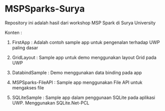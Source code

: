 # MSPSparks-Surya
Repository ini adalah hasil dari workshop MSP Spark di Surya University

Konten : 

1. FirstApp : Adalah contoh sample app untuk pengenalan terhadap UWP paling dasar

2. GridLayout : Sample app untuk demo menggunakan layout Grid pada UWP

3. DatabindSample : Demo menggunakan data binding pada app

4. MSPSparks-FileAPI : Sample app menggunakan File API untuk mengakses file

5. SQLiteSample : Sample app dalam penggunaan SQLite pada aplikasi UWP. Menggunakan SQLite.Net-PCL